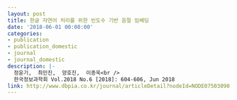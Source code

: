```yaml
---
layout: post
title: 한글 자연어 처리를 위한 빈도수 기반 음절 임베딩
date: '2018-06-01 00:00:00'
categories:
- publication
- publication_domestic
- journal
- journal_domestic
description: |-
  정윤기,  최민진,  양호진,  이종욱<br />
  한국정보과학회 Vol.2018 No.6 [2018]: 604-606, Jun 2018
link: http://www.dbpia.co.kr/journal/articleDetail?nodeId=NODE07503090
---
```


